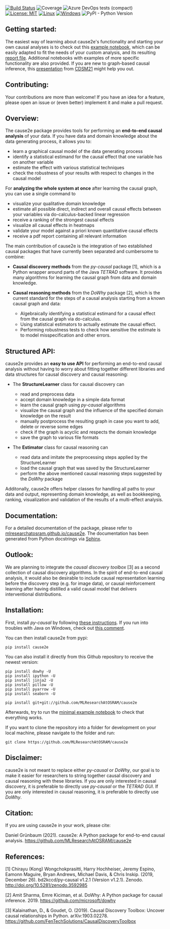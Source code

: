 [![Build Status](https://dev.azure.com/OsramDS/cause2e_github/_apis/build/status/MLResearchAtOSRAM.cause2e?branchName=main)](https://dev.azure.com/OsramDS/cause2e_github/_build/latest?definitionId=24&branchName=main)
![Coverage](https://img.shields.io/azure-devops/coverage/OsramDS/cause2e_github/24)
![Azure DevOps tests (compact)](https://img.shields.io/azure-devops/tests/OsramDS/cause2e_github/24?compact_message)
[![License: MIT](https://img.shields.io/badge/License-MIT-blue.svg)](https://opensource.org/licenses/MIT)
[![Linux](https://svgshare.com/i/Zhy.svg)](https://svgshare.com/i/Zhy.svg)
[![Windows](https://svgshare.com/i/ZhY.svg)](https://svgshare.com/i/ZhY.svg)
![PyPI - Python Version](https://img.shields.io/pypi/pyversions/cause2e)

## Getting started:
The easiest way of learning about cause2e's functionality and starting your own causal analyses is to check out this [example notebook](https://github.com/MLResearchAtOSRAM/cause2e/blob/main/examples/minimal_end_to_end_causal_analysis.ipynb), which can be easily adapted to fit the needs of your custom analysis, and its resulting [report file](https://github.com/MLResearchAtOSRAM/cause2e/blob/main/sample_output/sprinkler_report_example.pdf). Additional notebooks with examples of more specific functionality are also provided. If you are new to graph-based causal inference, this [presentation](https://github.com/MLResearchAtOSRAM/cause2e/blob/main/presentation_cdsm.pdf) from [CDSM21](https://www.causalscience.org/meeting/about/about/) might help you out.

## Contributing:
Your contributions are more than welcome! If you have an idea for a feature, please open an issue or (even better) implement it and make a pull request.

## Overview:
The cause2e package provides tools for performing an **end-to-end causal analysis** of your data. If you have data and domain knowledge about the data generating process, it allows you to:
- learn a graphical causal model of the data generating process
- identify a statistical estimand for the causal effect that one variable has on another variable
- estimate the effect with various statistical techniques
- check the robustness of your results with respect to changes in the causal model

For **analyzing the whole system at once** after learning the causal graph, you can use a single command to
- visualize your qualitative domain knowledge
- estimate all possible direct, indirect and overall causal effects between your variables via do-calculus-backed linear regression
- receive a ranking of the strongest causal effects
- visualize all causal effects in heatmaps
- validate your model against a priori known quantitative causal effects
- receive a pdf report containing all relevant information

The main contribution of cause2e is the integration of two established causal packages that have currently been separated and cumbersome to combine:
- **Causal discovery methods** from the *py-causal* package [1], which is a Python wrapper around parts of the Java *TETRAD* software. It provides many algorithms for learning the causal graph from data and domain knowledge.

- **Causal reasoning methods** from the *DoWhy* package [2], which is the current standard for the steps of a causal analysis starting from a known causal graph and data:
    - Algebraically identifying a statistical estimand for a causal effect from the causal graph via do-calculus.
    - Using statistical estimators to actually estimate the causal effect.
    - Performing robustness tests to check how sensitive the estimate is to model misspecification and other errors.


## Structured API:
cause2e provides an **easy to use API** for performing an end-to-end causal analysis without having to worry about fitting together different libraries and data structures for causal discovery and causal reasoning:
- The **StructureLearner** class for causal discovery can
    - read and preprocess data
    - accept domain knowledge in a simple data format
    - learn the causal graph using *py-causal* algorithms
    - visualize the causal graph and the influence of the specified domain knowledge on the result
    - manually postprocess the resulting graph in case you want to add, delete or reverse some edges
    - check if the graph is acyclic and respects the domain knowledge
    - save the graph to various file formats

- The **Estimator** class for causal reasoning can
    - read data and imitate the preprocessing steps applied by the StructureLearner
    - load the causal graph that was saved by the StructureLearner
    - perform the above mentioned causal reasoning steps suggested by the *DoWhy* package

Additonally, cause2e offers helper classes for handling all paths to your data and output, representing domain knowledge, as well as bookkeeping, ranking, visualization and validation of the results of a multi-effect analysis.

## Documentation:
For a detailed documentation of the package, please refer to [mlresearchatosram.github.io/cause2e](https://mlresearchatosram.github.io/cause2e).
The documentation has been generated from Python docstrings via [Sphinx](https://www.sphinx-doc.org/en/master/).

## Outlook:
We are planning to integrate the *causal discovery toolbox* [3] as a second collection of causal discovery algorithms. In the spirit of end-to-end causal analysis, it would also be desirable to include causal representation learning before the discovery step (e.g. for image data), or causal reinforcement learning after having distilled a valid causal model that delivers interventional distributions.

## Installation:
First, install *py-causal* by following [these instructions](https://github.com/bd2kccd/py-causal#installation-overview). If you run into troubles with Java on Windows, check out [this comment](https://github.com/MLResearchAtOSRAM/cause2e/issues/14#issuecomment-961936732).

You can then install cause2e from pypi:
```
pip install cause2e
```
You can also install it directly from this Github repository to receive the newest version:
```
pip install dowhy -U
pip install ipython -U
pip install jinja2 -U
pip install pillow -U
pip install pyarrow -U
pip install seaborn -U

pip install git+git://github.com/MLResearchAtOSRAM/cause2e
```

Afterwards, try to run the [minimal example notebook](https://github.com/MLResearchAtOSRAM/cause2e/blob/main/examples/minimal_end_to_end_causal_analysis.ipynb) to check that everything works.

If you want to clone the repository into a folder for development on your local machine, please navigate to the folder and run:
```
git clone https://github.com/MLResearchAtOSRAM/cause2e
```

## Disclaimer:
cause2e is not meant to replace either *py-causal* or *DoWhy*, our goal is to make it easier for researchers to string together causal discovery and causal reasoning with these libraries. If you are only interested in causal discovery, it is preferable to directly use *py-causal* or the *TETRAD GUI*. If you are only interested in causal reasoning, it is preferable to directly use *DoWhy*.

## Citation:
If you are using cause2e in your work, please cite:

Daniel Grünbaum (2021). cause2e: A Python package for end-to-end causal analysis. https://github.com/MLResearchAtOSRAM/cause2e

## References:

[1] Chirayu (Kong) Wongchokprasitti, Harry Hochheiser, Jeremy Espino, Eamonn Maguire, Bryan Andrews, Michael Davis, & Chris Inskip. (2019, December 26). bd2kccd/py-causal v1.2.1 (Version v1.2.1). Zenodo. http://doi.org/10.5281/zenodo.3592985

[2] Amit Sharma, Emre Kiciman, et al. DoWhy: A Python package for causal inference. 2019. https://github.com/microsoft/dowhy

[3] Kalainathan, D., & Goudet, O. (2019). Causal Discovery Toolbox: Uncover causal relationships in Python. arXiv:1903.02278. https://github.com/FenTechSolutions/CausalDiscoveryToolbox


